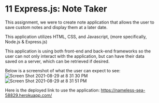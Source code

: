 # 11 Express.js: Note Taker

This assignment, we were to create note application that allows the user to save custom notes and display them at a later date.

This application utilizes HTML, CSS, and Javascript, (more specifically, Node.js & Express.js)

This application is using both front-end and back-end frameworks so the user can not only interact with the application, but can have their data saved on a server, which can be retrieved if desired. 

Below is a screenshot of what the user can expect to see:
![Screen Shot 2021-08-29 at 8 31 30 PM](https://user-images.githubusercontent.com/87332492/131277133-69de84b2-f6a5-45ea-8bcc-f6984b8268a1.png)
![Screen Shot 2021-08-29 at 8 31 51 PM](https://user-images.githubusercontent.com/87332492/131277136-232c3d52-dedd-46ca-87af-3b0b38e583d5.png)





Here is the deployed link to use the application: https://nameless-sea-58829.herokuapp.com/
